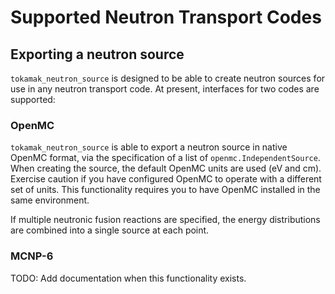 # Supported Neutron Transport Codes

## Exporting a neutron source

`tokamak_neutron_source` is designed to be able to create neutron sources for use in any neutron transport code. At present, interfaces for two codes are supported:

### OpenMC

`tokamak_neutron_source` is able to export a neutron source in native OpenMC format, via the specification of a list of `openmc.IndependentSource`. When creating the source, the default OpenMC units are used (eV and cm). Exercise caution if you have configured OpenMC to operate with a different set of units. This functionality requires you to have OpenMC installed in the same environment.

If multiple neutronic fusion reactions are specified, the energy distributions are combined into a single source at each point.

### MCNP-6

TODO: Add documentation when this functionality exists.
